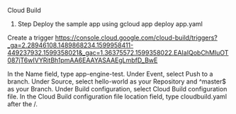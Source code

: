 Cloud Build

1. Step Deploy the sample app using
gcloud app deploy app.yaml

Create a trigger
https://console.cloud.google.com/cloud-build/triggers?_ga=2.28946108.1489868234.1599958411-449237932.1599358021&_gac=1.36375572.1599358022.EAIaIQobChMIuOT087jT6wIVYRitBh1pmAA6EAAYASAAEgLmbfD_BwE

In the Name field, type app-engine-test.
Under Event, select Push to a branch.
Under Source, select hello-world as your Repository and ^master$ as your Branch.
Under Build configuration, select Cloud Build configuration file.
In the Cloud Build configuration file location field, type cloudbuild.yaml after the /.